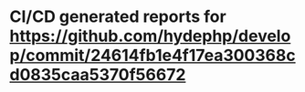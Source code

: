# CI/CD generated reports for https://github.com/hydephp/develop/commit/24614fb1e4f17ea300368cd0835caa5370f56672
